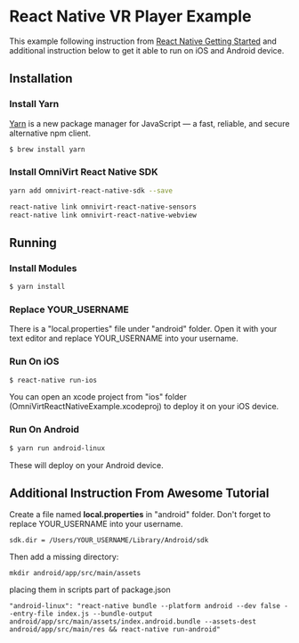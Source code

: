 # React Native VR Player Example
This example following instruction from [React Native Getting Started](https://facebook.github.io/react-native/docs/getting-started.html) and additional instruction below to get it able to run on iOS and Android device.

## Installation

### Install Yarn
[Yarn](https://yarnpkg.com/en/docs) is a new package manager for JavaScript — a fast, reliable, and secure alternative npm client.
```bash
$ brew install yarn
```
### Install OmniVirt React Native SDK
```bash
yarn add omnivirt-react-native-sdk --save

react-native link omnivirt-react-native-sensors
react-native link omnivirt-react-native-webview
```
## Running
### Install Modules
```bash
$ yarn install
```
### Replace YOUR_USERNAME
There is a "local.properties" file under "android" folder. Open it with your text editor and replace YOUR_USERNAME into your username.
### Run On iOS
```bash
$ react-native run-ios
```
You can open an xcode project from "ios" folder (OmniVirtReactNativeExample.xcodeproj) to deploy it on your iOS device.

### Run On Android
```bash
$ yarn run android-linux
```
These will deploy on your Android device.

## Additional Instruction From Awesome Tutorial

Create a file named **local.properties** in "android" folder. Don't forget to replace YOUR_USERNAME into your username.
```
sdk.dir = /Users/YOUR_USERNAME/Library/Android/sdk
```
Then add a missing directory:
```
mkdir android/app/src/main/assets
```
placing them in scripts part of package.json
```
"android-linux": "react-native bundle --platform android --dev false --entry-file index.js --bundle-output android/app/src/main/assets/index.android.bundle --assets-dest android/app/src/main/res && react-native run-android"
```
